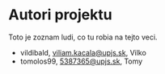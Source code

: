 # Autori projektu 

Toto je zoznam ludi, co tu robia na tejto veci.

- vildibald, viliam.kacala@upjs.sk, Vilko
- tomolos99, 5387365@upjs.sk, Tomy
